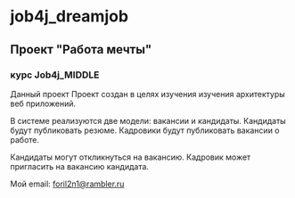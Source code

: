 # job4j_dreamjob

## Проект "Работа мечты"
### курс Job4j_MIDDLE

Данный проект Проект создан в целях изучения изучения архитектуры веб приложений.

В системе реализуются две модели: вакансии и кандидаты. Кандидаты будут публиковать резюме. Кадровики будут публиковать вакансии о работе.

Кандидаты могут откликнуться на вакансию. Кадровик может пригласить на вакансию кандидата. 


Мой email: foril2n1@rambler.ru